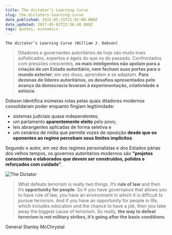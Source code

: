 ```yaml
---
title: The dictator’s Learning Curve
slug: the-dictators-learning-curve
date_published: 2015-05-15T21:02:00.000Z
date_updated: 2017-05-02T22:56:48.000Z
tags: quotes, economics
---
```


    The dictator’s Learning Curve (William J. Dobson)

> Ditadores e governantes autoritários de hoje são muito mais sofisticados, espertos e ágeis do que os do passado. Confrontados com pressões crescentes, **os mais inteligentes não apelam para a criação de um Estado autoritário, nem fecham suas portas para o mundo exterior**; em vez disso, aprendem e se adaptam. **Para dezenas de líderes autoritários, os desafios apresentados pelo avanço da democracia levaram à experimentação, criatividade e astúcia**.

Dobson identifica inúmeras rotas pelas quais ditadores modernos consolidaram poder enquanto fingiam legitimidade:

- sistemas judiciais quase independentes;
- um parlamento **aparentemente eleito** pelo povo;
- leis abrangentes aplicadas de forma seletiva e
- um cenários de mídia que permite vozes de oposição **desde que os oponentes ao regime percebam seus limites implícitos**.

Segundo o autor, em vez dos regimes personalistas e dos Estados párias dos velhos tempos, os governos autoritários modernos são **“projetos conscientes e elaborados que devem ser construídos, polidos e reforçados com cuidado”**.

![The Dictator](../images/the-dictator.jpg)


> What defeats terrorism is really two things. It’s **rule of law** and then it’s **opportunity for people**. So if you have governance that allows you to have rule of law, you have an environment in which it is difficult to pursue terrorism. And if you have an opportunity for people in life, which includes education and the chance to have a job, then you take away the biggest cause of terrorism. So really, **the way to defeat terrorism is not military strikes, it’s going after the basic conditions**.

General Stanley McChrystal
